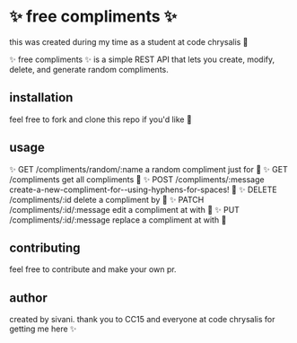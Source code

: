 # ✨ free compliments ✨

this was created during my time as a student at code chrysalis 🦋

✨ free compliments ✨ is a simple REST API that lets you create, modify, delete, and generate random compliments.

## installation

feel free to fork and clone this repo if you'd like 🔮

## usage

✨ GET /compliments/random/:name
a random compliment just for <name> 💫
✨ GET /compliments
    get all compliments 💫
✨ POST /compliments/:message
    create-a-new-compliment-for-<name>-using-hyphens-for-spaces! 💫
✨ DELETE /compliments/:id
    delete a compliment by <id> 💫
✨ PATCH /compliments/:id/:message
    edit a compliment at <id> with <a-message> 💫
✨ PUT /compliments/:id/:message
    replace a compliment at <id> with <a-message> 💫

## contributing

feel free to contribute and make your own pr.

## author

created by sivani.
thank you to CC15 and everyone at code chrysalis for getting me here ✨
